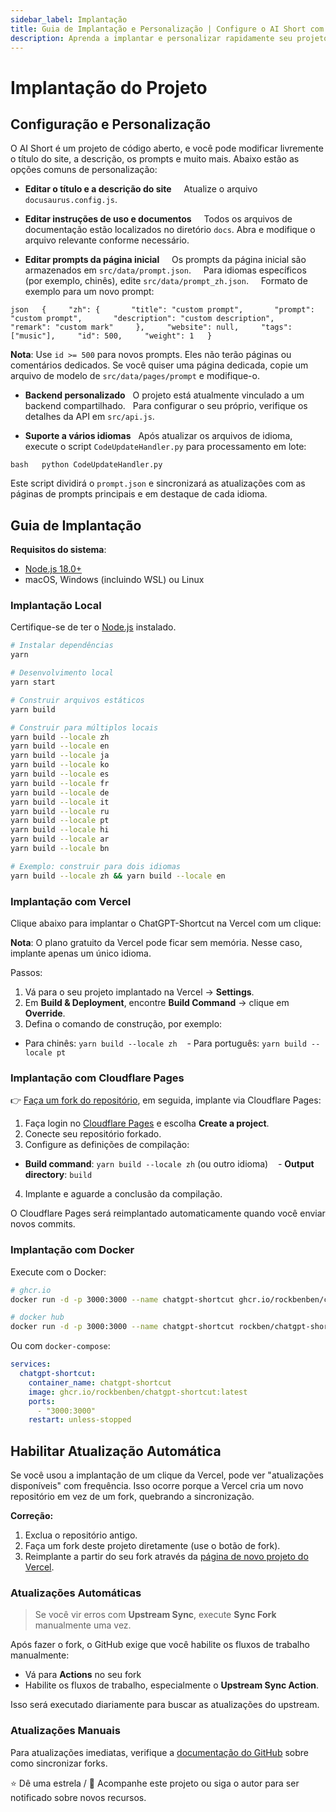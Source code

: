 ```yaml
---
sidebar_label: Implantação
title: Guia de Implantação e Personalização | Configure o AI Short com Facilidade
description: Aprenda a implantar e personalizar rapidamente seu projeto AI Short. Este guia aborda a implantação com Vercel, Cloudflare, Docker e localmente, além de como editar conteúdo e habilitar atualizações automáticas.
---
```


# Implantação do Projeto

## Configuração e Personalização

O AI Short é um projeto de código aberto, e você pode modificar livremente o título do site, a descrição, os prompts e muito mais. Abaixo estão as opções comuns de personalização:

- **Editar o título e a descrição do site**  
    Atualize o arquivo `docusaurus.config.js`.

- **Editar instruções de uso e documentos**  
    Todos os arquivos de documentação estão localizados no diretório `docs`. Abra e modifique o arquivo relevante conforme necessário.

- **Editar prompts da página inicial**  
    Os prompts da página inicial são armazenados em `src/data/prompt.json`.  
    Para idiomas específicos (por exemplo, chinês), edite `src/data/prompt_zh.json`.  
    Formato de exemplo para um novo prompt:

`json
  {
    "zh": {
      "title": "custom prompt",
      "prompt": "custom prompt",
      "description": "custom description",
      "remark": "custom mark"
    },
    "website": null,
    "tags": ["music"],
    "id": 500,
    "weight": 1
  }
  `

**Nota**: Use `id >= 500` para novos prompts. Eles não terão páginas ou comentários dedicados.
Se você quiser uma página dedicada, copie um arquivo de modelo de `src/data/pages/prompt` e modifique-o.

- **Backend personalizado**
    O projeto está atualmente vinculado a um backend compartilhado.
    Para configurar o seu próprio, verifique os detalhes da API em `src/api.js`.

- **Suporte a vários idiomas**
    Após atualizar os arquivos de idioma, execute o script `CodeUpdateHandler.py` para processamento em lote:

`bash
  python CodeUpdateHandler.py
  `

Este script dividirá o `prompt.json` e sincronizará as atualizações com as páginas de prompts principais e em destaque de cada idioma.

## Guia de Implantação

**Requisitos do sistema**:

- [Node.js 18.0+](https://nodejs.org/)
- macOS, Windows (incluindo WSL) ou Linux

### Implantação Local

Certifique-se de ter o [Node.js](https://nodejs.org/) instalado.

```bash
# Instalar dependências
yarn

# Desenvolvimento local
yarn start

# Construir arquivos estáticos
yarn build

# Construir para múltiplos locais
yarn build --locale zh
yarn build --locale en
yarn build --locale ja
yarn build --locale ko
yarn build --locale es
yarn build --locale fr
yarn build --locale de
yarn build --locale it
yarn build --locale ru
yarn build --locale pt
yarn build --locale hi
yarn build --locale ar
yarn build --locale bn

# Exemplo: construir para dois idiomas
yarn build --locale zh && yarn build --locale en
```

### Implantação com Vercel

Clique abaixo para implantar o ChatGPT-Shortcut na Vercel com um clique:

[](https://vercel.com/new/clone?repository-url=https%3A%2F%2Fgithub.com%2Frockbenben%2FChatGPT-Shortcut%2Ftree%2Fmain)

**Nota**: O plano gratuito da Vercel pode ficar sem memória. Nesse caso, implante apenas um único idioma.

Passos:

1.  Vá para o seu projeto implantado na Vercel → **Settings**.
2.  Em **Build & Deployment**, encontre **Build Command** → clique em **Override**.
3.  Defina o comando de construção, por exemplo:

- Para chinês: `yarn build --locale zh`
   - Para português: `yarn build --locale pt`

### Implantação com Cloudflare Pages

👉 [Faça um fork do repositório](https://github.com/rockbenben/ChatGPT-Shortcut/fork), em seguida, implante via Cloudflare Pages:

1.  Faça login no [Cloudflare Pages](https://pages.cloudflare.com/) e escolha **Create a project**.
2.  Conecte seu repositório forkado.
3.  Configure as definições de compilação:

- **Build command**: `yarn build --locale zh` (ou outro idioma)
   - **Output directory**: `build`

4.  Implante e aguarde a conclusão da compilação.

O Cloudflare Pages será reimplantado automaticamente quando você enviar novos commits.

### Implantação com Docker

Execute com o Docker:

```bash
# ghcr.io
docker run -d -p 3000:3000 --name chatgpt-shortcut ghcr.io/rockbenben/chatgpt-shortcut:latest

# docker hub
docker run -d -p 3000:3000 --name chatgpt-shortcut rockben/chatgpt-shortcut:latest
```

Ou com `docker-compose`:

```yml
services:
  chatgpt-shortcut:
    container_name: chatgpt-shortcut
    image: ghcr.io/rockbenben/chatgpt-shortcut:latest
    ports:
      - "3000:3000"
    restart: unless-stopped
```

## Habilitar Atualização Automática

Se você usou a implantação de um clique da Vercel, pode ver "atualizações disponíveis" com frequência.
Isso ocorre porque a Vercel cria um novo repositório em vez de um fork, quebrando a sincronização.

**Correção:**

1.  Exclua o repositório antigo.
2.  Faça um fork deste projeto diretamente (use o botão de fork).
3.  Reimplante a partir do seu fork através da [página de novo projeto do Vercel](https://vercel.com/new).

### Atualizações Automáticas

> Se você vir erros com **Upstream Sync**, execute **Sync Fork** manualmente uma vez.

Após fazer o fork, o GitHub exige que você habilite os fluxos de trabalho manualmente:

- Vá para **Actions** no seu fork
- Habilite os fluxos de trabalho, especialmente o **Upstream Sync Action**.

Isso será executado diariamente para buscar as atualizações do upstream.

### Atualizações Manuais

Para atualizações imediatas, verifique a [documentação do GitHub](https://docs.github.com/en/pull-requests/collaborating-with-pull-requests/working-with-forks/syncing-a-fork) sobre como sincronizar forks.

⭐ Dê uma estrela / 👀 Acompanhe este projeto ou siga o autor para ser notificado sobre novos recursos.
